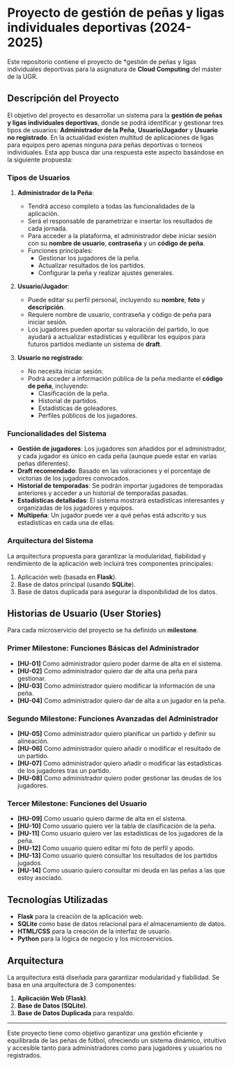 # Proyecto de gestión de peñas y ligas individuales deportivas (2024-2025)

Este repositorio contiene el proyecto de *gestión de peñas y ligas individuales deportivas para la asignatura de **Cloud Computing** del máster de la UGR.

## Descripción del Proyecto

El objetivo del proyecto es desarrollar un sistema para la **gestión de peñas y ligas individuales deportivas**, donde se podrá identificar y gestionar tres tipos de usuarios: **Administrador de la Peña**, **Usuario/Jugador** y **Usuario no registrado**.
En la actualidad existen multitud de aplicaciones de ligas para equipos pero apenas ninguna para peñas deportivas o torneos individuales. Esta app busca dar una respuesta este aspecto basándose en la siguiente propuesta:
### Tipos de Usuarios

1. **Administrador de la Peña**:
   - Tendrá acceso completo a todas las funcionalidades de la aplicación.
   - Será el responsable de parametrizar e insertar los resultados de cada jornada.
   - Para acceder a la plataforma, el administrador debe iniciar sesión con su **nombre de usuario**, **contraseña** y un **código de peña**.
   - Funciones principales:
     - Gestionar los jugadores de la peña.
     - Actualizar resultados de los partidos.
     - Configurar la peña y realizar ajustes generales.

2. **Usuario/Jugador**:
   - Puede editar su perfil personal, incluyendo su **nombre**, **foto** y **descripción**.
   - Requiere nombre de usuario, contraseña y código de peña para iniciar sesión.
   - Los jugadores pueden aportar su valoración del partido, lo que ayudará a actualizar estadísticas y equilibrar los equipos para futuros partidos mediante un sistema de **draft**.

3. **Usuario no registrado**:
   - No necesita iniciar sesión.
   - Podrá acceder a información pública de la peña mediante el **código de peña**, incluyendo:
     - Clasificación de la peña.
     - Historial de partidos.
     - Estadísticas de goleadores.
     - Perfiles públicos de los jugadores.

### Funcionalidades del Sistema

- **Gestión de jugadores**: Los jugadores son añadidos por el administrador, y cada jugador es único en cada peña (aunque puede estar en varias peñas diferentes).
- **Draft recomendado**: Basado en las valoraciones y el porcentaje de victorias de los jugadores convocados.
- **Historial de temporadas**: Se podrán importar jugadores de temporadas anteriores y acceder a un historial de temporadas pasadas.
- **Estadísticas detalladas**: El sistema mostrará estadísticas interesantes y organizadas de los jugadores y equipos.
- **Multipeña**: Un jugador puede ver a qué peñas está adscrito y sus estadísticas en cada una de ellas.

### Arquitectura del Sistema

La arquitectura propuesta para garantizar la modularidad, fiabilidad y rendimiento de la aplicación web incluirá tres componentes principales:
1. Aplicación web (basada en **Flask**).
2. Base de datos principal (usando **SQLite**).
3. Base de datos duplicada para asegurar la disponibilidad de los datos.

## Historias de Usuario (User Stories)

Para cada microservicio del proyecto se ha definido un **milestone**.

### Primer Milestone: Funciones Básicas del Administrador
- **[HU-01]** Como administrador quiero poder darme de alta en el sistema.
- **[HU-02]** Como administrador quiero dar de alta una peña para gestionar.
- **[HU-03]** Como administrador quiero modificar la información de una peña.
- **[HU-04]** Como administrador quiero dar de alta a un jugador en la peña.

### Segundo Milestone: Funciones Avanzadas del Administrador
- **[HU-05]** Como administrador quiero planificar un partido y definir su alineación.
- **[HU-06]** Como administrador quiero añadir o modificar el resultado de un partido.
- **[HU-07]** Como administrador quiero añadir o modificar las estadísticas de los jugadores tras un partido.
- **[HU-08]** Como administrador quiero poder gestionar las deudas de los jugadores.

### Tercer Milestone: Funciones del Usuario
- **[HU-09]** Como usuario quiero darme de alta en el sistema.
- **[HU-10]** Como usuario quiero ver la tabla de clasificación de la peña.
- **[HU-11]** Como usuario quiero ver las estadísticas de los jugadores de la peña.
- **[HU-12]** Como usuario quiero editar mi foto de perfil y apodo.
- **[HU-13]** Como usuario quiero consultar los resultados de los partidos jugados.
- **[HU-14]** Como usuario quiero consultar mi deuda en las peñas a las que estoy asociado.

## Tecnologías Utilizadas

- **Flask** para la creación de la aplicación web.
- **SQLite** como base de datos relacional para el almacenamiento de datos.
- **HTML/CSS** para la creación de la interfaz de usuario.
- **Python** para la lógica de negocio y los microservicios.

## Arquitectura

La arquitectura está diseñada para garantizar modularidad y fiabilidad. Se basa en una arquitectura de 3 componentes:
1. **Aplicación Web (Flask)**.
2. **Base de Datos (SQLite)**.
3. **Base de Datos Duplicada** para respaldo.

---

Este proyecto tiene como objetivo garantizar una gestión eficiente y equilibrada de las peñas de fútbol, ofreciendo un sistema dinámico, intuitivo y accesible tanto para administradores como para jugadores y usuarios no registrados.
